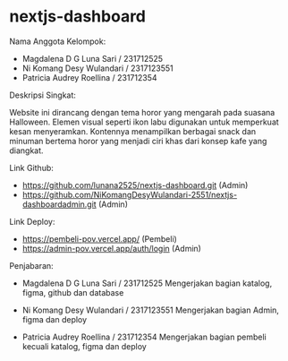 # nextjs-dashboard
 Nama Anggota Kelompok:
- Magdalena D G Luna Sari / 231712525
- Ni Komang Desy Wulandari / 2317123551
- Patricia Audrey Roellina / 231712354

Deskripsi Singkat:

Website ini dirancang dengan tema horor yang mengarah pada suasana Halloween. Elemen visual seperti ikon labu digunakan untuk memperkuat kesan menyeramkan. Kontennya menampilkan berbagai snack dan minuman bertema horor yang menjadi ciri khas dari konsep kafe yang diangkat.

Link Github:
- https://github.com/lunana2525/nextjs-dashboard.git (Admin)
- https://github.com/NiKomangDesyWulandari-2551/nextjs-dashboardadmin.git  (Admin)

Link Deploy:
- https://pembeli-pov.vercel.app/ (Pembeli)
- https://admin-pov.vercel.app/auth/login (Admin)

Penjabaran:
- Magdalena D G Luna Sari / 231712525
Mengerjakan bagian katalog, figma, github dan database

- Ni Komang Desy Wulandari / 2317123551
Mengerjakan bagian Admin, figma dan deploy

- Patricia Audrey Roellina / 231712354
Mengerjakan bagian pembeli kecuali katalog, figma dan deploy